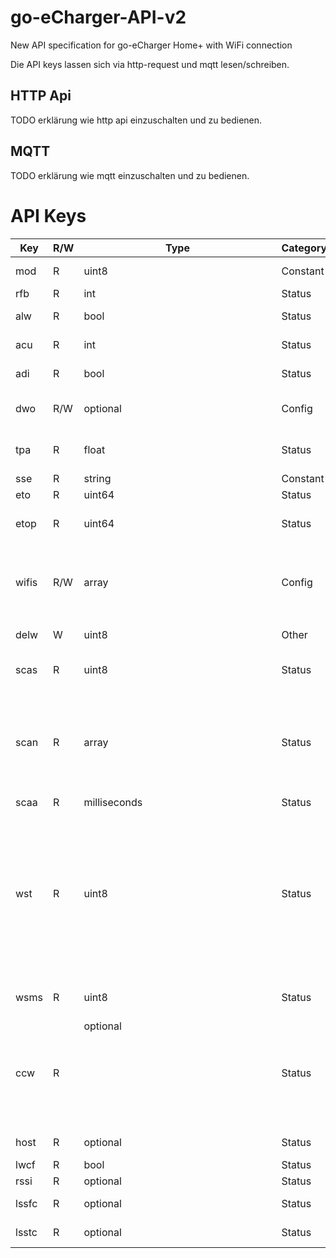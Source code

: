 # go-eCharger-API-v2
New API specification for go-eCharger Home+ with WiFi connection

Die API keys lassen sich via http-request und mqtt lesen/schreiben.

## HTTP Api

TODO erklärung wie http api einzuschalten und zu bedienen.

## MQTT

TODO erklärung wie mqtt einzuschalten und zu bedienen.

# API Keys

| Key           | R/W           | Type                   | Category      | Description                                                                         |
| ------------- | ------------- | ---------------------- | ------------- | ----------------------------------------------------------------------------------- |
| mod           | R             | uint8                  | Constant      | Module hardware pcb version (0, 1, ...)                                             |
| rfb           | R             | int                    | Status        | relay feedback                                                                      |
| alw           | R             | bool                   | Status        | Is the car allowed to charge at all now?                                            |
| acu           | R             | int                    | Status        | How many ampere is the car allowed to charge now?                                   |
| adi           | R             | bool                   | Status        | Is the 16A adapter used? Limits the current to 16A                                  |
| dwo           | R/W           | optional<double>       | Config        | energy limit, measured in Wh, null means disabled, not the next trip energy         |
| tpa           | R             | float                  | Status        | 30 seconds total power average used to get better next-trip predictions             |
| sse           | R             | string                 | Constant      | serial number                                                                       |
| eto           | R             | uint64                 | Status        | energy_total, measured in Wh                                                        |
| etop          | R             | uint64                 | Status        | energy_total persisted, measured in Wh, without the extra magic to have live values |
| wifis         | R/W           | array                  | Config        | wifi configurations with ssids and keys, if you only want to change the second entry, send an array with 1 empty and 1 filled wifi config object: `[{}, {"ssid":"","key":""}]` |
| delw          | W             | uint8                  | Other         | set this to 0-9 to delete sta config (erases ssid, key, ...)                        |
| scas          | R             | uint8                  | Status        | wifi scan status (None=0, Scanning=1, Finished=2, Failed=3)                         |
| scan          | R             | array                  | Status        | wifi scan result (encryptionType: OPEN=0, WEP=1, WPA_PSK=2, WPA2_PSK=3, WPA_WPA2_PSK=4, WPA2_ENTERPRISE=5, WPA3_PSK=6, WPA2_WPA3_PSK=7) |
| scaa          | R             | milliseconds           | Status        | wifi scan age                                                                       |
| wst           | R             | uint8                  | Status        | WiFi STA status (IDLE_STATUS=0, NO_SSID_AVAIL=1, SCAN_COMPLETED=2, CONNECTED=3, CONNECT_FAILED=4, CONNECTION_LOST=5, DISCONNECTED=6, CONNECTING=8, DISCONNECTING=9, NO_SHIELD=10 (for compatibility with WiFi Shield library)) |
| wsms          | R             | uint8                  | Status        | WiFi state machine state (None=0, Scanning=1, Connecting=2, Connected=3)            |
| ccw           | R             | optional<object>       | Status        | Currently connected WiFi                                                            |
| host          | R             | optional<string>       | Status        | hostname used on STA interface                                                      |
| lwcf          | R             | bool                   | Status        | last wifi connect failed                                                            |
| rssi          | R             | optional<int8>         | Status        | RSSI signal strength                                                                |
| lssfc         | R             | optional<milliseconds> | Status        | lastStaSwitchedFromConnected (in milliseconds)                                      |
| lsstc         | R             | optional<milliseconds> | Status        | lastStaSwitchedToConnected (in milliseconds)                                      |
